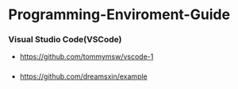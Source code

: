 # Programming-Enviroment-Guide
### Visual Studio Code(VSCode)
- https://github.com/tommymsw/vscode-1
###
- https://github.com/dreamsxin/example
